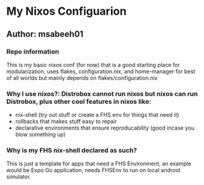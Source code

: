 # My Nixos Configuarion

## Author: msabeeh01

### Repo information

This is my basic nixos conf (for now) that is a good starting place for modularization, uses flakes, configuration.nix, and home-manager for best of all worlds but mainly depends on flakes/configuration.nix

### Why I use nixos?: Distrobox cannot run nixos but nixos can run Distrobox, plus other cool features in nixos like:

- nix-shell (try out stuff or create a FHS env for things that need it)
- rollbacks that makes stuff easy to repair
- declarative environments that ensure reproducability (good incase you blow something up)

### Why is my FHS nix-shell declared as such?

This is just a template for apps that need a FHS Environment, an example would be Expo Go application, needs FHSEnv to run on local android simulator.
